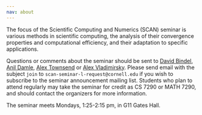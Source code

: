```yaml
---
nav: about
---
```


The focus of the Scientific Computing and Numerics (SCAN) seminar is
various methods in scientific computing,
the analysis of their convergence properties and computational efficiency,
and their adaptation to specific applications.

Questions or comments about the seminar should be sent to
[David Bindel][bindel], [Anil Damle][damle], [Alex Townsend][ajt] or [Alex Vladimirsky][vlad].
Please send email with the subject `join`
to `scan-seminar-l-request@cornell.edu`
if you wish to subscribe to the seminar announcement mailing list.
Students who plan to attend regularly may take the seminar for credit
as CS 7290 or MATH 7290, and should contact the organizers for more
information.

The seminar meets Mondays, 1:25-2:15 pm, in G11 Gates Hall.

[bindel]: http://www.cs.cornell.edu/~bindel
[damle]: https://www.cs.cornell.edu/~damle/
[ajt]: http://www.math.cornell.edu/~ajt
[vlad]: http://www.math.cornell.edu/~vlad
